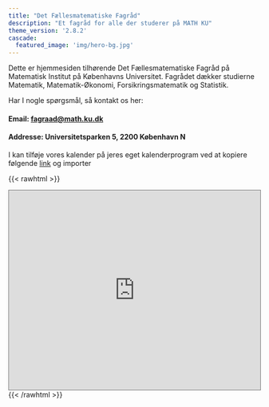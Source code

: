 ```yaml
---
title: "Det Fællesmatematiske Fagråd"
description: "Et fagråd for alle der studerer på MATH KU"
theme_version: '2.8.2'
cascade:
  featured_image: 'img/hero-bg.jpg'
---
```

Dette er hjemmesiden tilhørende Det Fællesmatematiske Fagråd på Matematisk Institut på Københavns Universitet. Fagrådet dækker studierne Matematik, Matematik-Økonomi, Forsikringsmatematik og Statistik.

Har I nogle spørgsmål, så kontakt os her:
#### Email: fagraad@math.ku.dk
#### Addresse: Universitetsparken 5, 2200 København N

I kan tilføje vores kalender på jeres eget kalenderprogram ved at kopiere følgende [link](https://calendar.google.com/calendar/ical/fagraad%40math.ku.dk/public/basic.ics) og importer

{{< rawhtml >}}
<iframe src="https://calendar.google.com/calendar/embed?height=600&wkst=2&bgcolor=%230B8043&ctz=Europe%2FCopenhagen&showTabs=1&hl=da&src=ZmFncmFhZEBtYXRoLmt1LmRr&src=YWRkcmVzc2Jvb2sjY29udGFjdHNAZ3JvdXAudi5jYWxlbmRhci5nb29nbGUuC29t&src=ZW4uZGFuaXNoI2hvbGlkYXlAZ3JvdXAudi5jYWxlbmRhci5nb29nbGUuC29t&color=%23039BE5&color=%2333B679&color=%230B8043" style="border:solid 1px #777" width="100%" height="400" frameborder="0" scrolling="no"></iframe>
{{< /rawhtml >}}
